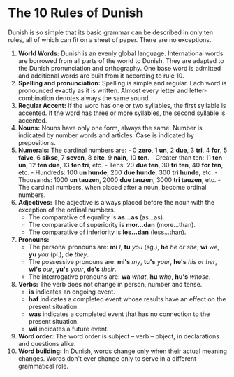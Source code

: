 # The 10 Rules of Dunish

Dunish is so simple that its basic grammar can be described in only ten rules,
all of which can fit on a sheet of paper.
There are no exceptions.

1. **World Words:**
   Dunish is an evenly global language.
   International words are borrowed from all parts of the world to Dunish.
   They are adapted to the Dunish pronunciation and orthography.
   One base word is admitted and additional words are built from it according to rule 10.
2. **Spelling and pronunciation:**
   Spelling is simple and regular.
   Each word is pronounced exactly as it is written.
   Almost every letter and letter-combination denotes always the same sound.
3. **Regular Accent:**
   If the word has one or two syllables, the first syllable is accented.
   If the word has three or more syllables, the second syllable is accented.
4. **Nouns:**
   Nouns have only one form, always the same.
   Number is indicated by number words and articles.
   Case is indicated by prepositions.
5. **Numerals:**
   The cardinal numbers are:
       - 0 **zero**, 1 **un**, 2 **due**, 3 **tri**, 4 **for**, 5 **faive**, 6 **sikse**,
         7 **seven**, 8 **eite**, 9 **nain**, 10 **ten**.
       - Greater than ten: 11 **ten un**, 12 **ten due**, 13 **ten tri**, etc.
       - Tens: 20 **due ten**, 30 **tri ten**, 40 **for ten**, etc.
       - Hundreds: 100 **un hunde**, 200 **due hunde**, 300 **tri hunde**, etc.
       - Thousands: 1000 **un tauzen**, 2000 **due tauzen**, 3000 **tri tauzen**, etc.
       - The cardinal numbers, when placed after a noun, become ordinal numbers.
6. **Adjectives:**
   The adjective is always placed before the noun with the exception of the ordinal numbers.
    - The comparative of equality is **as...as** (as...as).
    - The comparative of superiority is **mor...dan** (more...than).
    - The comparative of inferiority is **les...dan** (less...than).
7. **Pronouns:**
    - The personal pronouns are:
     **mi** _I_, **tu** _you_ (sg.), **he** _he or she_,
     **wi** _we_, **yu** _you_ (pl.), **de** _they_.
    - The possessive pronouns are:
      **mi's** _my_, **tu's** _your_, **he's** _his or her_,
      **wi's** _our_, **yu's** _your_, **de's** _their_.
     - The interrogative pronouns are: **wa** _what_, **hu** _who_, **hu's** _whose_.
8. **Verbs:**
   The verb does not change in person, number and tense.
    - **is** indicates an ongoing event.
    - **haf** indicates a completed event whose results have an effect on the present situation.
    - **was** indicates a completed event that has no connection to the present situation.
    - **wil** indicates a future event.
9. **Word order:**
   The word order is subject – verb – object, in declarations and questions alike.
10. **Word building:**
   In Dunish, words change only when their actual meaning changes.
   Words don't ever change only to serve in a different grammatical role.


